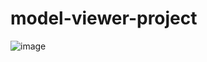 # model-viewer-project

![image](https://user-images.githubusercontent.com/73497800/172066005-3139d5c5-826b-4680-acbb-740bb4859fa6.png)
